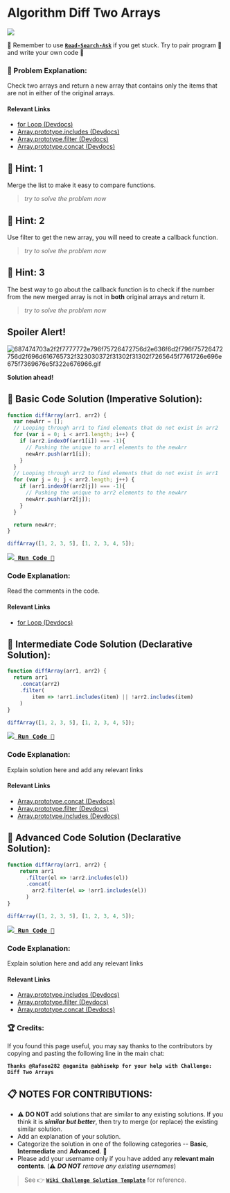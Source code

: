 # Algorithm Diff Two Arrays

![](https://i.imgur.com/HkEgef5.gif)

:triangular_flag_on_post: Remember to use [**`Read-Search-Ask`**](FreeCodeCamp-Get-Help.md) if you get stuck. Try to pair program :busts_in_silhouette: and write your own code :pencil:

### :checkered_flag: Problem Explanation:

Check two arrays and return a new array that contains only the items that are not in either of the original arrays.

#### Relevant Links

- [for Loop (Devdocs)](https://devdocs.io/javascript/statements/for)
- [Array.prototype.includes (Devdocs)](https://devdocs.io/javascript/global_objects/array/includes)
- [Array.prototype.filter (Devdocs)](https://devdocs.io/javascript/global_objects/array/filter)
- [Array.prototype.concat (Devdocs)](https://devdocs.io/javascript/global_objects/array/concat)

## :speech_balloon: Hint: 1

Merge the list to make it easy to compare functions.

> _try to solve the problem now_

## :speech_balloon: Hint: 2

Use filter to get the new array, you will need to create a callback function.

> _try to solve the problem now_

## :speech_balloon: Hint: 3

The best way to go about the callback function is to check if the number from the new merged array is not in **both** original arrays and return it.

> _try to solve the problem now_

## Spoiler Alert!

![687474703a2f2f7777772e796f75726472756d2e636f6d2f796f75726472756d2f696d616765732f323030372f31302f31302f7265645f7761726e696e675f7369676e5f322e676966.gif](https://files.gitter.im/FreeCodeCamp/Wiki/nlOm/thumb/687474703a2f2f7777772e796f75726472756d2e636f6d2f796f75726472756d2f696d616765732f323030372f31302f31302f7265645f7761726e696e675f7369676e5f322e676966.gif)

**Solution ahead!**

## :beginner: Basic Code Solution (Imperative Solution):

```javascript
function diffArray(arr1, arr2) {
  var newArr = [];
  // Looping through arr1 to find elements that do not exist in arr2  
  for (var i = 0; i < arr1.length; i++) {
    if (arr2.indexOf(arr1[i]) === -1){
      // Pushing the unique to arr1 elements to the newArr
      newArr.push(arr1[i]);
    }
  }
  // Looping through arr2 to find elements that do not exist in arr1
  for (var j = 0; j < arr2.length; j++) {
    if (arr1.indexOf(arr2[j]) === -1){
      // Pushing the unique to arr2 elements to the newArr    
      newArr.push(arr2[j]);
    }
  }

  return newArr;
}

diffArray([1, 2, 3, 5], [1, 2, 3, 4, 5]);
```

[<kbd><img src="https://i.imgur.com/80UCMbk.png"> <strong>Run Code</strong> :rocket: </kbd>](https://repl.it/CLme/0)

### Code Explanation:

Read the comments in the code.

#### Relevant Links

- [for Loop (Devdocs)](https://devdocs.io/javascript/statements/for)

## :sunflower: Intermediate Code Solution (Declarative Solution):

```javascript
function diffArray(arr1, arr2) {
  return arr1
    .concat(arr2)
    .filter(
        item => !arr1.includes(item) || !arr2.includes(item)
    )
}

diffArray([1, 2, 3, 5], [1, 2, 3, 4, 5]);
```

[<kbd><img src="https://i.imgur.com/80UCMbk.png"> <strong>Run Code</strong> :rocket: </kbd>](https://repl.it/CNYb/0)

### Code Explanation:

Explain solution here and add any relevant links

#### Relevant Links

- [Array.prototype.concat (Devdocs)](https://devdocs.io/javascript/global_objects/array/concat)
- [Array.prototype.filter (Devdocs)](https://devdocs.io/javascript/global_objects/array/filter)
- [Array.prototype.includes (Devdocs)](https://devdocs.io/javascript/global_objects/array/includes)

## :rotating_light: Advanced Code Solution (Declarative Solution):

```javascript
function diffArray(arr1, arr2) {
    return arr1
      .filter(el => !arr2.includes(el))
      .concat(
        arr2.filter(el => !arr1.includes(el))
      )
}

diffArray([1, 2, 3, 5], [1, 2, 3, 4, 5]);
```

[<kbd><img src="https://i.imgur.com/80UCMbk.png"> <strong>Run Code</strong> :rocket: </kbd>](https://repl.it/CNYU/0)

### Code Explanation:

Explain solution here and add any relevant links

#### Relevant Links

- [Array.prototype.includes (Devdocs)](https://devdocs.io/javascript/global_objects/array/includes)
- [Array.prototype.filter (Devdocs)](https://devdocs.io/javascript/global_objects/array/filter)
- [Array.prototype.concat (Devdocs)](https://devdocs.io/javascript/global_objects/array/concat)

### :trophy: Credits:

If you found this page useful, you may say thanks to the contributors by copying and pasting the following line in the main chat:

**`Thanks @Rafase282 @aganita @abhisekp for your help with Challenge: Diff Two Arrays`**

## :clipboard: NOTES FOR CONTRIBUTIONS:

- :warning: **DO NOT** add solutions that are similar to any existing solutions. If you think it is **_similar but better_**, then try to merge (or replace) the existing similar solution.
- Add an explanation of your solution.
- Categorize the solution in one of the following categories -- **Basic**, **Intermediate** and **Advanced**. :traffic_light:
- Please add your username only if you have added any **relevant main contents**. (:warning: **_DO NOT_** _remove any existing usernames_)

> See :point_right: [**`Wiki Challenge Solution Template`**](Wiki-Template-Challenge-Solution) for reference.
